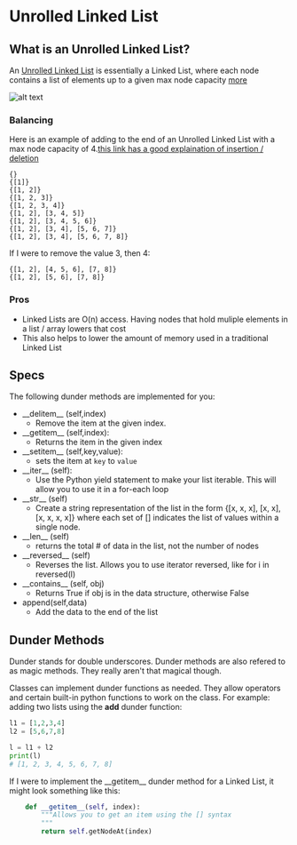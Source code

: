 # Unrolled Linked List

## What is an Unrolled Linked List?

An [Unrolled Linked List](https://en.wikipedia.org/wiki/Unrolled_linked_list) is essentially a Linked List, where each node contains a list of elements up to a given max node capacity [more](https://brilliant.org/wiki/unrolled-linked-list/) 

![alt text](https://upload.wikimedia.org/wikipedia/commons/1/16/Unrolled_linked_lists_%281-8%29.PNG)

### Balancing

Here is an example of adding to the end of an Unrolled Linked List with a max node capacity of 4.[this link has a good explaination of insertion / deletion](https://blogs.msdn.microsoft.com/devdev/2005/08/22/unrolled-linked-lists/)

```
{}
{[1]}
{[1, 2]}
{[1, 2, 3]}
{[1, 2, 3, 4]}
{[1, 2], [3, 4, 5]}
{[1, 2], [3, 4, 5, 6]}
{[1, 2], [3, 4], [5, 6, 7]}
{[1, 2], [3, 4], [5, 6, 7, 8]}
```

If I were to remove the value 3, then 4:

```
{[1, 2], [4, 5, 6], [7, 8]}
{[1, 2], [5, 6], [7, 8]}
```

### Pros

* Linked Lists are O(n) access. Having nodes that hold muliple elements in a list / array lowers that cost
* This also helps to lower the amount of memory used in a traditional Linked List

## Specs

The following dunder methods are implemented for you:

* \_\_delitem\_\_ (self,index)
    * Remove the item at the given index.
* \_\_getitem\_\_ (self,index):
    * Returns the item in the given index
* \_\_setitem\_\_ (self,key,value):
    * sets the item at `key` to `value`
* \_\_iter\_\_ (self):
    * Use the Python yield statement to make your list iterable. This will allow you to use it in a for-each loop
* \_\_str\_\_ (self)
    * Create a string representation of the list in the form {[x, x, x], [x, x], [x, x, x, x]}
where each set of [] indicates the list of values within a single node.
* \_\_len\_\_ (self)
    * returns the total # of data in the list, not the number of nodes
* \_\_reversed\_\_ (self)
    * Reverses the list. Allows you to use iterator reversed, like for i in reversed(l)
* \_\_contains\_\_ (self, obj)
    * Returns True if obj is in the data structure, otherwise False
* append(self,data)
    * Add the data to the end of the list

## Dunder Methods

Dunder stands for double underscores. Dunder methods are also refered to as magic methods. They really aren't that magical though.

Classes can implement dunder functions as needed. They allow operators and certain built-in python functions to work on the class. For example: adding two lists using the __add__ dunder function:

```python
l1 = [1,2,3,4]
l2 = [5,6,7,8]

l = l1 + l2
print(l)
# [1, 2, 3, 4, 5, 6, 7, 8]
```

If I were to implement the \_\_getitem\_\_ dunder method for a Linked List, it might look something like this:

```python
    def __getitem__(self, index):
        """Allows you to get an item using the [] syntax
        """
        return self.getNodeAt(index)
```
